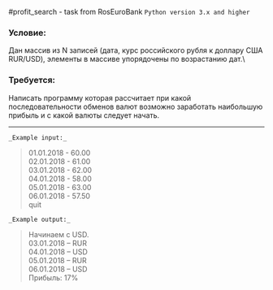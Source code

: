 #profit_search - task from RosEuroBank
`Python version 3.x and higher`
### Условие:
Дан массив из N записей (дата, курс российского рубля к доллару США
RUR/USD), элементы в массиве упорядочены по возрастанию дат.\
### Требуется:
Написать программу которая рассчитает при какой последовательности
обменов валют возможно заработать наибольшую прибыль и с какой
валюты следует начать.
***
`_Example input:_`
>01.01.2018 - 60.00\
02.01.2018 - 61.00\
03.01.2018 - 62.00\
04.01.2018 - 58.00\
05.01.2018 - 63.00\
06.01.2018 - 57.50\
quit

`_Example output:_`
> Начинаем с USD.\
03.01.2018 – RUR\
04.01.2018 – USD\
05.01.2018 – RUR\
06.01.2018 – USD\
Прибыль: 17%